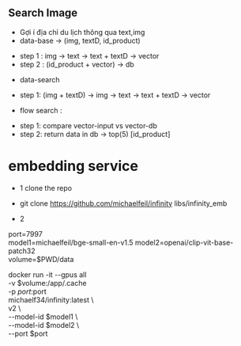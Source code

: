 ## Search Image

-   Gợi í địa chỉ du lịch thông qua text,img
-   data-base -> (img, textD, id_product)

*   step 1 : img -> text -> text + textD -> vector
*   step 2 : (id_product + vector) -> db

-   data-search

*   step 1: (img + textD) -> img -> text -> text + textD -> vector

-   flow search :

*   step 1: compare vector-input vs vector-db
*   step 2: return data in db -> top(5) [id_product]

# embedding service

-   1 clone the repo

-   git clone https://github.com/michaelfeil/infinity libs/infinity_emb

-   2

port=7997  
model1=michaelfeil/bge-small-en-v1.5 model2=openai/clip-vit-base-patch32  
volume=$PWD/data

docker run -it --gpus all \
 -v $volume:/app/.cache \
 -p $port:$port \
 michaelf34/infinity:latest \  
 v2 \  
 --model-id $model1 \  
 --model-id $model2 \  
 --port $port
